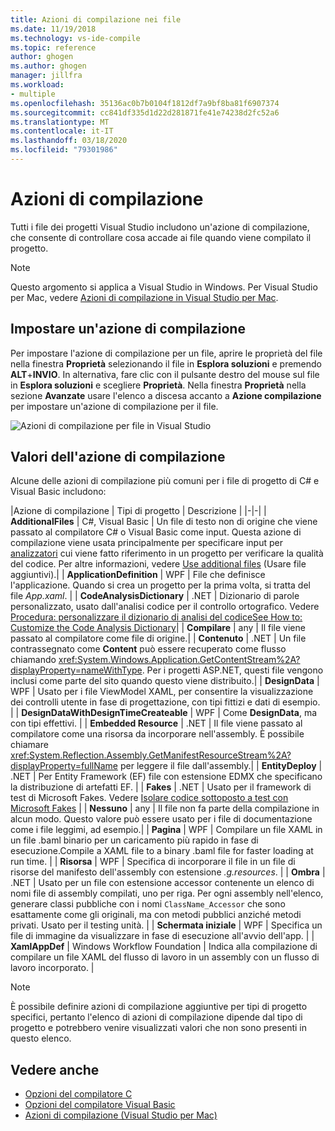 ```yaml
---
title: Azioni di compilazione nei file
ms.date: 11/19/2018
ms.technology: vs-ide-compile
ms.topic: reference
author: ghogen
ms.author: ghogen
manager: jillfra
ms.workload:
- multiple
ms.openlocfilehash: 35136ac0b7b0104f1812df7a9bf8ba81f6907374
ms.sourcegitcommit: cc841df335d1d22d281871fe41e74238d2fc52a6
ms.translationtype: MT
ms.contentlocale: it-IT
ms.lasthandoff: 03/18/2020
ms.locfileid: "79301986"
---
```

# <a name="build-actions"></a>Azioni di compilazione

Tutti i file dei progetti Visual Studio includono un'azione di compilazione, che consente di controllare cosa accade ai file quando viene compilato il progetto.

> [!NOTE]
> Questo argomento si applica a Visual Studio in Windows. Per Visual Studio per Mac, vedere [Azioni di compilazione in Visual Studio per Mac](/visualstudio/mac/build-actions).

## <a name="set-a-build-action"></a>Impostare un'azione di compilazione

Per impostare l'azione di compilazione per un file, aprire le proprietà del file nella finestra **Proprietà** selezionando il file in **Esplora soluzioni** e premendo **ALT**+**INVIO**. In alternativa, fare clic con il pulsante destro del mouse sul file in **Esplora soluzioni** e scegliere **Proprietà**. Nella finestra **Proprietà** nella sezione **Avanzate** usare l'elenco a discesa accanto a **Azione compilazione** per impostare un'azione di compilazione per il file.

![Azioni di compilazione per file in Visual Studio](media/build-actions.png)

## <a name="build-action-values"></a>Valori dell'azione di compilazione

Alcune delle azioni di compilazione più comuni per i file di progetto di C# e Visual Basic includono:

|Azione di compilazione | Tipi di progetto | Descrizione |
|-|-|
| **AdditionalFiles** | C#, Visual Basic | Un file di testo non di origine che viene passato al compilatore C# o Visual Basic come input. Questa azione di compilazione viene usata principalmente per specificare input per [analizzatori](../code-quality/roslyn-analyzers-overview.md) cui viene fatto riferimento in un progetto per verificare la qualità del codice. Per altre informazioni, vedere [Use additional files](https://github.com/dotnet/roslyn/blob/master/docs/analyzers/Using%20Additional%20Files.md) (Usare file aggiuntivi).|
| **ApplicationDefinition** | WPF | File che definisce l'applicazione. Quando si crea un progetto per la prima volta, si tratta del file *App.xaml*. |
| **CodeAnalysisDictionary** | .NET | Dizionario di parole personalizzato, usato dall'analisi codice per il controllo ortografico. Vedere [Procedura: personalizzare il dizionario di analisi del codiceSee How to: Customize the Code Analysis Dictionary](../code-quality/how-to-customize-the-code-analysis-dictionary.md)|
| **Compilare** | any | Il file viene passato al compilatore come file di origine.|
| **Contenuto** | .NET | Un file contrassegnato come **Content** può essere recuperato come flusso chiamando <xref:System.Windows.Application.GetContentStream%2A?displayProperty=nameWithType>. Per i progetti ASP.NET, questi file vengono inclusi come parte del sito quando questo viene distribuito.|
| **DesignData** | WPF | Usato per i file ViewModel XAML, per consentire la visualizzazione dei controlli utente in fase di progettazione, con tipi fittizi e dati di esempio. |
| **DesignDataWithDesignTimeCreateable** | WPF | Come **DesignData**, ma con tipi effettivi.  |
| **Embedded Resource** | .NET | Il file viene passato al compilatore come una risorsa da incorporare nell'assembly. È possibile chiamare <xref:System.Reflection.Assembly.GetManifestResourceStream%2A?displayProperty=fullName> per leggere il file dall'assembly.|
| **EntityDeploy** | .NET | Per Entity Framework (EF) file con estensione EDMX che specificano la distribuzione di artefatti EF. |
| **Fakes** | .NET | Usato per il framework di test di Microsoft Fakes. Vedere [Isolare codice sottoposto a test con Microsoft Fakes](../test/isolating-code-under-test-with-microsoft-fakes.md) |
| **Nessuno** | any | Il file non fa parte della compilazione in alcun modo. Questo valore può essere usato per i file di documentazione come i file leggimi, ad esempio.|
| **Pagina** | WPF | Compilare un file XAML in un file .baml binario per un caricamento più rapido in fase di esecuzione.Compile a XAML file to a binary .baml file for faster loading at run time. |
| **Risorsa** | WPF | Specifica di incorporare il file in un file di risorse del manifesto dell'assembly con estensione *.g.resources*. |
| **Ombra** | .NET | Usato per un file con estensione accessor contenente un elenco di nomi file di assembly compilati, uno per riga. Per ogni assembly nell'elenco, generare classi pubbliche con i nomi `ClassName_Accessor` che sono esattamente come gli originali, ma con metodi pubblici anziché metodi privati. Usato per il testing unità. |
| **Schermata iniziale** | WPF | Specifica un file di immagine da visualizzare in fase di esecuzione all'avvio dell'app. |
| **XamlAppDef** | Windows Workflow Foundation | Indica alla compilazione di compilare un file XAML del flusso di lavoro in un assembly con un flusso di lavoro incorporato. |

> [!NOTE]
> È possibile definire azioni di compilazione aggiuntive per tipi di progetto specifici, pertanto l'elenco di azioni di compilazione dipende dal tipo di progetto e potrebbero venire visualizzati valori che non sono presenti in questo elenco.

## <a name="see-also"></a>Vedere anche

- [Opzioni del compilatore C](/dotnet/csharp/language-reference/compiler-options/listed-alphabetically)
- [Opzioni del compilatore Visual Basic](/dotnet/visual-basic/reference/command-line-compiler/compiler-options-listed-alphabetically)
- [Azioni di compilazione (Visual Studio per Mac)](/visualstudio/mac/build-actions)
